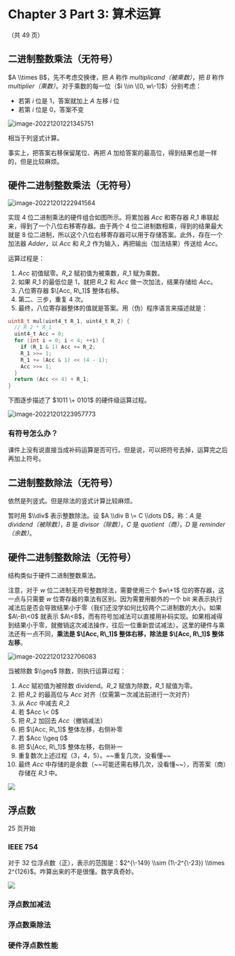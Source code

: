 
Chapter 3 Part 3: 算术运算
======================


（共 49 页）


二进制整数乘法（无符号）
------------


$A \\times B$，先不考虑交换律，把 $A$ 称作 *multiplicand（被乘数）*，把 $B$ 称作 *multiplier（乘数）*。对于乘数的每一位（$i \\in \[0, w\-1]$）分别考虑：


* 若第 $i$ 位是 $1$，答案就加上 $A$ 左移 $i$ 位
* 若第 $i$ 位是 $0$，答案不变


![image-20221201221345751](https://s2.loli.net/2022/12/06/Tz92lwpm1sPOvgc.png)


相当于列竖式计算。


事实上，把答案右移保留尾位、再把 $A$ 加给答案的最高位，得到结果也是一样的，但是比较麻烦。


硬件二进制整数乘法（无符号）
--------------


![image-20221201222941564](https://s2.loli.net/2022/12/06/ztcGPQBwYOyDlWk.png)


实现 $4$ 位二进制乘法的硬件组合如图所示。将累加器 $Acc$ 和寄存器 $R\_1$ 串联起来，得到了一个八位右移寄存器。由于两个 $4$ 位二进制数相乘，得到的结果最大就是 $8$ 位二进制，所以这个八位右移寄存器可以用于存储答案。此外，存在一个加法器 $Adder$，以 $Acc$ 和 $R\_2$ 作为输入，再把输出（加法结果）传送给 $Acc$。


运算过程是：


1. $Acc$ 初值赋零。$R\_2$ 赋初值为被乘数，$R\_1$ 赋为乘数。
2. 如果 $R\_1$ 的最低位是 $1$，就把 $R\_2$ 和 $Acc$ 做一次加法，结果存储给 $Acc$。
3. 八位寄存器 $\[Acc, R\_1]$ 整体右移。
4. 第二、三步，重复 $4$ 次。
5. 最终，八位寄存器整体的值就是答案。用（伪）程序语言来描述就是：



```c
uint8_t mul(uint4_t R_1, uint4_t R_2) {
  // R_2 * R_1
  uint4_t Acc = 0;
  for (int i = 0; i < 4; ++i) {
    if (R_1 & 1) Acc += R_2;
    R_1 >>= 1;
    R_1 += (Acc & 1) << (4 - 1);
    Acc >>= 1;
  }
  return (Acc << 4) + R_1;
}

```

下图逐步描述了 $1011 \+ 0101$ 的硬件级运算过程。


![image-20221201223957773](https://s2.loli.net/2022/12/06/OroKW3psY5jG7xa.png)


### 有符号怎么办？


课件上没有说直接当成补码运算是否可行。但是说，可以把符号去掉，运算完之后再加上符号。


二进制整数除法（无符号）
------------


依然是列竖式。但是除法的竖式计算比较麻烦。


暂时用 $\\div$ 表示整数除法。设 $A \\div B \= C \\dots D$，称：$A$ 是 *dividend（被除数）*，$B$ 是 *divisor（除数）*，$C$ 是 *quotient（商）*，$D$ 是 *reminder（余数）*。


硬件二进制整数除法（无符号）
--------------


结构类似于硬件二进制整数乘法。


注意，对于 $w$ 位二进制无符号整数除法，需要使用三个 $w\+1$ 位的寄存器，这一点与只需要 $w$ 位寄存器的乘法有区别。因为需要用额外的一个 bit 来表示执行减法后是否会导致结果小于零（我们还没学如何比较两个二进制数的大小。如果 $A\-B\<0$ 就表示 $A\<B$，而有符号加减法可以直接用补码实现。如果相减得到结果小于零，就撤销这次减法操作，往后一位重新尝试减法）。这里的硬件与乘法还有一点不同，**乘法是 $\[Acc, R\_1]$ 整体右移，除法是 $\[Acc, R\_1]$ 整体左移**。


![image-20221201232706083](https://s2.loli.net/2022/12/06/eF4SKQjaYWGzicT.png)


当被除数 $\\geq$ 除数，则执行运算过程：


1. $Acc$ 赋初值为被除数 dividend。$R\_2$ 赋值为除数，$R\_1$ 赋值为零。
2. 把 $R\_2$ 的最高位与 $Acc$ 对齐（仅需第一次减法前进行一次对齐）
3. 从 $Acc$ 中减去 $R\_2$
4. 若 $Acc \< 0$
5. 把 $R\_2$ 加回去 $Acc$（撤销减法）
6. 把 $\[Acc, R\_1]$ 整体左移，右侧补零
7. 若 $Acc \\geq 0$
8. 把 $\[Acc, R\_1]$ 整体左移，右侧补一
9. 重复数次上述过程（3，4，5）。\~\~重复几次，没看懂\~\~
10. 最终 $Acc$ 中存储的是余数（\~\~可能还需右移几次，没看懂\~\~），而答案（商）存储在 $R\_1$ 中。


![](https://s2.loli.net/2022/12/06/TKbLyoONqWrhklZ.png)


浮点数
---


25 页开始


### IEEE 754


对于 32 位浮点数（正），表示的范围是：$2^{\-149} \\sim (1\-2^{\-23}) \\times 2^{126}$。咋算出来的不是很懂。数学真奇妙。


![](https://s2.loli.net/2023/01/07/dxG3H8DZMVT4ErX.png)


### 浮点数加减法


### 浮点数乘除法


### 硬件浮点数性能



